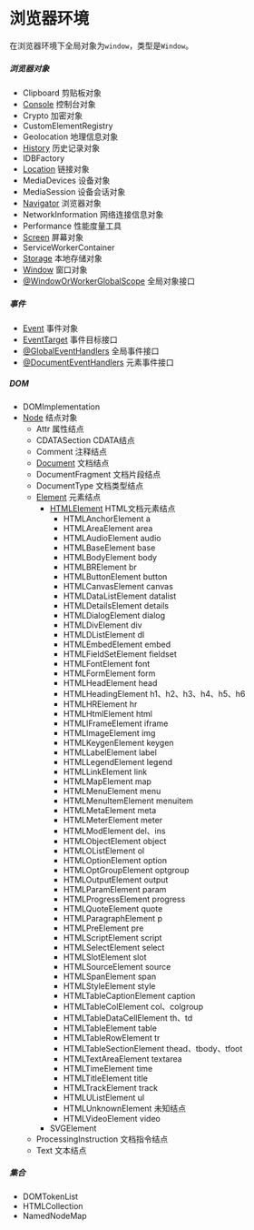 # 浏览器环境

在浏览器环境下全局对象为`window`，类型是`Window`。

##### 浏览器对象

- Clipboard 剪贴板对象
- [Console](Console.md) 控制台对象
- Crypto 加密对象
- CustomElementRegistry
- Geolocation 地理信息对象
- [History](History.md) 历史记录对象
- IDBFactory
- [Location](Location.md) 链接对象
- MediaDevices 设备对象
- MediaSession 设备会话对象
- [Navigator](Navigator.md) 浏览器对象
- NetworkInformation 网络连接信息对象
- Performance 性能度量工具
- [Screen](Screen.md) 屏幕对象
- ServiceWorkerContainer
- [Storage](Storage.md) 本地存储对象
- [Window](Window.md) 窗口对象
- [@WindowOrWorkerGlobalScope](WindowOrWorkerGlobalScope) 全局对象接口

##### 事件

- [Event](Event.md) 事件对象
- [EventTarget](EventTarget.md) 事件目标接口
- [@GlobalEventHandlers](GlobalEventHandlers) 全局事件接口
- [@DocumentEventHandlers](DocumentEventHandlers) 元素事件接口

##### DOM

- DOMImplementation
- [Node](Node.md) 结点对象
    - Attr 属性结点
    - CDATASection CDATA结点
    - Comment 注释结点
    - [Document](Document.md) 文档结点
    - DocumentFragment 文档片段结点
    - DocumentType 文档类型结点
    - [Element](Element.md) 元素结点
        - [HTMLElement](HTMLElement.md) HTML文档元素结点
            - HTMLAnchorElement a
            - HTMLAreaElement area
            - HTMLAudioElement audio
            - HTMLBaseElement base
            - HTMLBodyElement body
            - HTMLBRElement br
            - HTMLButtonElement button
            - HTMLCanvasElement canvas
            - HTMLDataListElement datalist
            - HTMLDetailsElement details
            - HTMLDialogElement dialog
            - HTMLDivElement div
            - HTMLDListElement dl
            - HTMLEmbedElement embed
            - HTMLFieldSetElement fieldset
            - HTMLFontElement font
            - HTMLFormElement form
            - HTMLHeadElement head
            - HTMLHeadingElement h1、h2、h3、h4、h5、h6
            - HTMLHRElement hr
            - HTMLHtmlElement html
            - HTMLIFrameElement iframe
            - HTMLImageElement img
            - HTMLKeygenElement keygen
            - HTMLLabelElement label
            - HTMLLegendElement legend
            - HTMLLinkElement link
            - HTMLMapElement map
            - HTMLMenuElement menu
            - HTMLMenuItemElement menuitem
            - HTMLMetaElement meta
            - HTMLMeterElement meter
            - HTMLModElement del、ins
            - HTMLObjectElement object
            - HTMLOListElement ol
            - HTMLOptionElement option
            - HTMLOptGroupElement optgroup
            - HTMLOutputElement output
            - HTMLParamElement param
            - HTMLProgressElement progress
            - HTMLQuoteElement quote
            - HTMLParagraphElement p
            - HTMLPreElement pre
            - HTMLScriptElement script
            - HTMLSelectElement select
            - HTMLSlotElement slot
            - HTMLSourceElement source
            - HTMLSpanElement span
            - HTMLStyleElement style
            - HTMLTableCaptionElement caption
            - HTMLTableColElement col、colgroup
            - HTMLTableDataCellElement th、td
            - HTMLTableElement table
            - HTMLTableRowElement tr
            - HTMLTableSectionElement thead、tbody、tfoot
            - HTMLTextAreaElement textarea
            - HTMLTimeElement time
            - HTMLTitleElement title
            - HTMLTrackElement track
            - HTMLUListElement ul
            - HTMLUnknownElement 未知结点
            - HTMLVideoElement video
        - SVGElement
    - ProcessingInstruction 文档指令结点
    - Text 文本结点

##### 集合

- DOMTokenList
- HTMLCollection
- NamedNodeMap